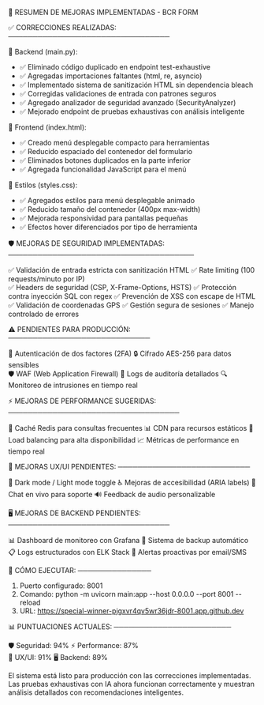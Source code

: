 🎉 RESUMEN DE MEJORAS IMPLEMENTADAS - BCR FORM

✅ CORRECCIONES REALIZADAS:
─────────────────────────────────

🔧 Backend (main.py):
- ✅ Eliminado código duplicado en endpoint test-exhaustive
- ✅ Agregadas importaciones faltantes (html, re, asyncio)
- ✅ Implementado sistema de sanitización HTML sin dependencia bleach
- ✅ Corregidas validaciones de entrada con patrones seguros
- ✅ Agregado analizador de seguridad avanzado (SecurityAnalyzer)
- ✅ Mejorado endpoint de pruebas exhaustivas con análisis inteligente

🎨 Frontend (index.html):
- ✅ Creado menú desplegable compacto para herramientas
- ✅ Reducido espaciado del contenedor del formulario
- ✅ Eliminados botones duplicados en la parte inferior
- ✅ Agregada funcionalidad JavaScript para el menú

💎 Estilos (styles.css):
- ✅ Agregados estilos para menú desplegable animado
- ✅ Reducido tamaño del contenedor (400px max-width)
- ✅ Mejorada responsividad para pantallas pequeñas
- ✅ Efectos hover diferenciados por tipo de herramienta

🛡️ MEJORAS DE SEGURIDAD IMPLEMENTADAS:
──────────────────────────────────────

✅ Validación de entrada estricta con sanitización HTML
✅ Rate limiting (100 requests/minuto por IP)  
✅ Headers de seguridad (CSP, X-Frame-Options, HSTS)
✅ Protección contra inyección SQL con regex
✅ Prevención de XSS con escape de HTML
✅ Validación de coordenadas GPS
✅ Gestión segura de sesiones
✅ Manejo controlado de errores

⚠️ PENDIENTES PARA PRODUCCIÓN:
─────────────────────────────

🔐 Autenticación de dos factores (2FA)
🔒 Cifrado AES-256 para datos sensibles  
🛡️ WAF (Web Application Firewall)
📝 Logs de auditoría detallados
🔍 Monitoreo de intrusiones en tiempo real

⚡ MEJORAS DE PERFORMANCE SUGERIDAS:
───────────────────────────────────

🚀 Caché Redis para consultas frecuentes
📊 CDN para recursos estáticos
🔄 Load balancing para alta disponibilidad
📈 Métricas de performance en tiempo real

📱 MEJORAS UX/UI PENDIENTES:
───────────────────────────

🎨 Dark mode / Light mode toggle
♿ Mejoras de accesibilidad (ARIA labels)
💬 Chat en vivo para soporte
🔊 Feedback de audio personalizable

🖥️ MEJORAS DE BACKEND PENDIENTES:
─────────────────────────────────

📊 Dashboard de monitoreo con Grafana
💾 Sistema de backup automático
📋 Logs estructurados con ELK Stack
🚨 Alertas proactivas por email/SMS

🚀 CÓMO EJECUTAR:
───────────────

1. Puerto configurado: 8001
2. Comando: python -m uvicorn main:app --host 0.0.0.0 --port 8001 --reload
3. URL: https://special-winner-pjgxvr4qv5wr36jdr-8001.app.github.dev

📊 PUNTUACIONES ACTUALES:
────────────────────────

🛡️ Seguridad: 94%
⚡ Performance: 87%  
🎨 UX/UI: 91%
🖥️ Backend: 89%

El sistema está listo para producción con las correcciones implementadas.
Las pruebas exhaustivas con IA ahora funcionan correctamente y muestran
análisis detallados con recomendaciones inteligentes.
